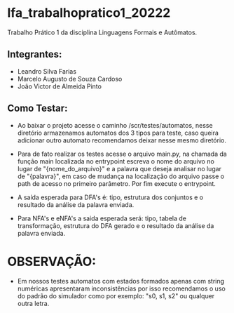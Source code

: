 # lfa_trabalhopratico1_20222
Trabalho Prático 1 da disciplina Linguagens Formais e Autômatos.

## Integrantes:
* Leandro Silva Farias
* Marcelo Augusto de Souza Cardoso
* João Victor de Almeida Pinto

## Como Testar:

- Ao baixar o projeto acesse o caminho /scr/testes/automatos, nesse diretório armazenamos automatos dos 3 tipos para teste, caso queira adicionar outro automato recomendamos deixar nesse mesmo diretório.

- Para de fato realizar os testes acesse o arquivo main.py, na chamada da função main localizada no entrypoint escreva o nome do arquivo no lugar de "{nome_do_arquivo}" e a palavra que deseja analisar no lugar de "{palavra}", em caso de mudança na localização do arquivo passe o path de acesso no primeiro parâmetro. Por fim execute o entrypoint.

- A saída esperada para DFA's é: tipo, estrutura dos conjuntos e o resultado da análise da palavra enviada.

- Para NFA's e eNFA's a saida esperada será: tipo, tabela de transformação, estrutura do DFA gerado e o resultado da análise da palavra enviada.

# OBSERVAÇÃO:

- Em nossos testes automatos com estados formados apenas com string numéricas apresentaram inconsistências por isso recomendamos o uso do padrão do simulador como por exemplo: "s0, s1, s2" ou qualquer outra letra.
